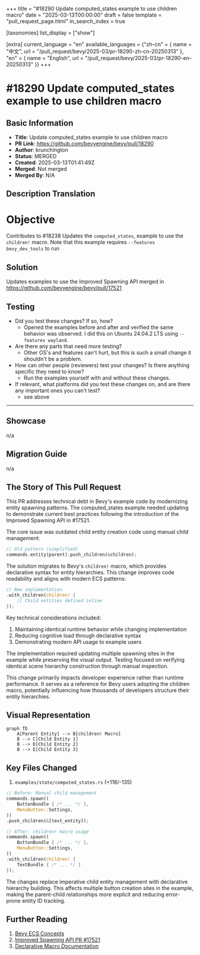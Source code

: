 +++
title = "#18290 Update computed_states example to use children macro"
date = "2025-03-13T00:00:00"
draft = false
template = "pull_request_page.html"
in_search_index = true

[taxonomies]
list_display = ["show"]

[extra]
current_language = "en"
available_languages = {"zh-cn" = { name = "中文", url = "/pull_request/bevy/2025-03/pr-18290-zh-cn-20250313" }, "en" = { name = "English", url = "/pull_request/bevy/2025-03/pr-18290-en-20250313" }}
+++

# #18290 Update computed_states example to use children macro

## Basic Information
- **Title**: Update computed_states example to use children macro
- **PR Link**: https://github.com/bevyengine/bevy/pull/18290
- **Author**: krunchington
- **Status**: MERGED
- **Created**: 2025-03-13T01:41:49Z
- **Merged**: Not merged
- **Merged By**: N/A

## Description Translation
# Objective

Contributes to #18238 
Updates the `computed_states`, example to use the `children!` macro.  Note that this example requires `--features bevy_dev_tools` to run

## Solution

Updates examples to use the Improved Spawning API merged in https://github.com/bevyengine/bevy/pull/17521

## Testing

- Did you test these changes? If so, how?
  - Opened the examples before and after and verified the same behavior was observed.  I did this on Ubuntu 24.04.2 LTS using `--features wayland`.
- Are there any parts that need more testing?
  - Other OS's and features can't hurt, but this is such a small change it shouldn't be a problem.
- How can other people (reviewers) test your changes? Is there anything specific they need to know?
  - Run the examples yourself with and without these changes.
- If relevant, what platforms did you test these changes on, and are there any important ones you can't test?
  - see above

---

## Showcase

n/a

## Migration Guide

n/a

## The Story of This Pull Request

This PR addresses technical debt in Bevy's example code by modernizing entity spawning patterns. The computed_states example needed updating to demonstrate current best practices following the introduction of the Improved Spawning API in #17521.

The core issue was outdated child entity creation code using manual child management:

```rust
// Old pattern (simplified)
commands.entity(parent).push_children(&children);
```

The solution migrates to Bevy's `children!` macro, which provides declarative syntax for entity hierarchies. This change improves code readability and aligns with modern ECS patterns:

```rust
// New implementation
.with_children(children! {
    // Child entities defined inline
});
```

Key technical considerations included:
1. Maintaining identical runtime behavior while changing implementation
2. Reducing cognitive load through declarative syntax
3. Demonstrating modern API usage to example users

The implementation required updating multiple spawning sites in the example while preserving the visual output. Testing focused on verifying identical scene hierarchy construction through manual inspection.

This change primarily impacts developer experience rather than runtime performance. It serves as a reference for Bevy users adopting the children macro, potentially influencing how thousands of developers structure their entity hierarchies.

## Visual Representation

```mermaid
graph TD
    A[Parent Entity] --> B[children! Macro]
    B --> C[Child Entity 1]
    B --> D[Child Entity 2]
    B --> E[Child Entity 3]
```

## Key Files Changed

1. `examples/state/computed_states.rs` (+116/-135)

```rust
// Before: Manual child management
commands.spawn((
    ButtonBundle { /* ... */ },
    MenuButton::Settings,
))
.push_children(&[text_entity]);

// After: children! macro usage
commands.spawn((
    ButtonBundle { /* ... */ },
    MenuButton::Settings,
))
.with_children(children! {
    TextBundle { /* ... */ }
});
```

The changes replace imperative child entity management with declarative hierarchy building. This affects multiple button creation sites in the example, making the parent-child relationships more explicit and reducing error-prone entity ID tracking.

## Further Reading

1. [Bevy ECS Concepts](https://bevyengine.org/learn/book/ecs/)
2. [Improved Spawning API PR #17521](https://github.com/bevyengine/bevy/pull/17521)
3. [Declarative Macro Documentation](https://doc.rust-lang.org/book/ch19-06-macros.html)